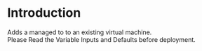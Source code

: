 # Introduction 
Adds a managed to to an existing virtual machine.<br>
Please Read the Variable Inputs and Defaults before deployment.